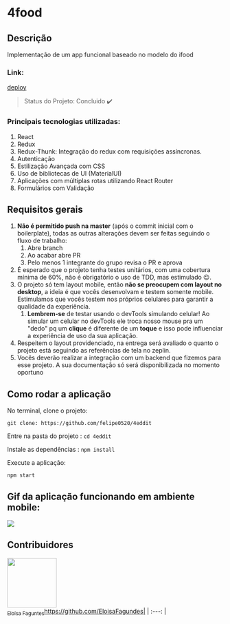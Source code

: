 # 4food


## Descrição
Implementação de um app funcional baseado no modelo do ifood

### Link:

[deploy](http://labenufourfood.surge.sh/)

> Status do Projeto: Concluido :heavy_check_mark:

### Principais tecnologias utilizadas:

1. React
2. Redux
3. Redux-Thunk: Integração do redux com requisições assíncronas.
4. Autenticação
5. Estilização Avançada com CSS
6. Uso de bibliotecas de UI (MaterialUI)
7. Aplicações com múltiplas rotas utilizando React Router
8. Formulários com Validação

## Requisitos gerais

1. **Não é permitido push na master** (após o commit inicial com o boilerplate), todas as outras alterações devem ser feitas seguindo o fluxo de trabalho:
    1. Abre branch
    2. Ao acabar abre PR
    3. Pelo menos 1 integrante do grupo revisa o PR e aprova
2. É esperado que o projeto tenha testes unitários, com uma cobertura mínima de 60%, não é obrigatório o uso de TDD, mas estimulado 😉.
3. O projeto só tem layout mobile, então **não se preocupem com layout no desktop**, a ideia é que vocês desenvolvam e testem somente mobile. Estimulamos que vocês testem nos próprios celulares para garantir a qualidade da experiência.
    1. **Lembrem-se** de testar usando o devTools simulando celular! Ao simular um celular no devTools ele troca nosso mouse pra um "dedo" pq um **clique** é diferente de um **toque** e isso pode influenciar a experiência de uso da sua aplicação.
4. Respeitem o layout providenciado, na entrega será avaliado o quanto o projeto está seguindo as referências de tela no zeplin.
5. Vocês deverão realizar a integração com um backend que fizemos para esse projeto. A sua documentação só será disponibilizada no momento oportuno


## Como rodar a aplicação 


No terminal, clone o projeto:

```git clone: https://github.com/felipe0520/4eddit ```

Entre na pasta do projeto  :
```cd 4eddit ```

Instale as dependências : 
```npm install ```

Execute a aplicação:

```npm start ```


## Gif da aplicação funcionando em ambiente mobile:

![](gif/exemple.gif)

## Contribuidores

<img src="https://avatars3.githubusercontent.com/u/59846340?s=400&u=cb097d69eba8545f1d4ac03b754089500d52e9bf&v=4" width=115 > <br> <sub> 
Eloísa Faguntes</sub>https://github.com/EloisaFagundes|
| :---: |  


